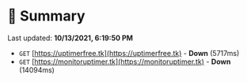 # 📖 Summary
Last updated: **10/13/2021, 6:19:50 PM**

- `GET` [https://uptimerfree.tk](https://uptimerfree.tk) - **Down** (5717ms)
- `GET` [https://monitoruptimer.tk](https://monitoruptimer.tk) - **Down** (14094ms)
